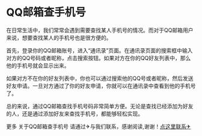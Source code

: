 # QQ邮箱查手机号

在日常生活中，我们常常会遇到需要查找某人手机号的情况。而对于QQ邮箱用户来说，想要查找某人的手机号也是很方便的。

首先，登录你的QQ邮箱账号，进入“通讯录”页面。在通讯录页面的搜索框中输入对方的QQ号码或者昵称，点击搜索按钮。如果对方在你的QQ好友列表中，那么他的手机号就会显示出来。

如果对方不在你的好友列表中，你也可以通过搜索他的QQ号或者昵称，然后发送好友申请。一旦对方通过了你的好友申请，你就可以在通讯录中查看到他的手机号了。

总的来说，通过QQ邮箱查找手机号码非常简单方便。无论是查找已经添加为好友的人，还是通过添加好友来查找手机号，都能够轻松实现。

更多 关于QQ邮箱查手机号 请通过✈与我们联系，感谢阅读,谢谢！[点这里联系✈](https://sms.k02.cc)